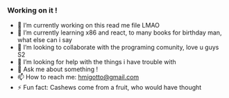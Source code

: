 ### Working on it !



- 🔭 I’m currently working on this read me file LMAO
- 🌱 I’m currently learning x86 and react, to many books for birthday man, what else can i say
- 👯 I’m looking to collaborate with the programing comunity, love u guys S2
- 🤔 I’m looking for help with the things i have trouble with
- 💬 Ask me about something !
- 📫 How to reach me: hmigotto@gmail.com
- ⚡ Fun fact: Cashews come from a fruit, who would have thought
